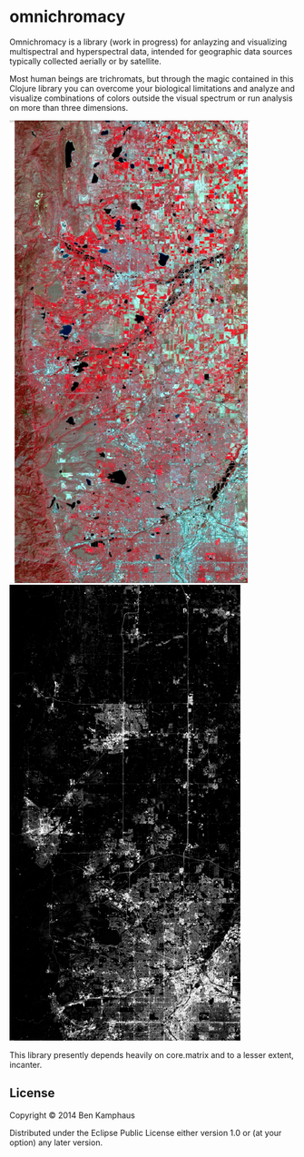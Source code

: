 # omnichromacy

Omnichromacy is a library (work in progress) for anlayzing and visualizing
multispectral and hyperspectral data, intended for geographic data sources
typically collected aerially or by satellite.

Most human beings are trichromats, but through the magic contained in this
Clojure library you can overcome your biological limitations and analyze
and visualize combinations of colors outside the visual spectrum or run
analysis on more than three dimensions.

![Landsat8](doc/landsat.png)
![Unmixed](doc/impervious.png)

This library presently depends heavily on core.matrix and to a lesser extent,
incanter.


## License

Copyright © 2014 Ben Kamphaus

Distributed under the Eclipse Public License either version 1.0 or (at
your option) any later version.
